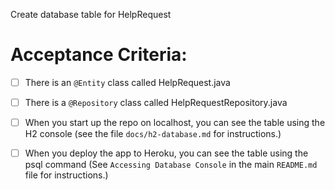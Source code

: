 Create database table for HelpRequest


# Acceptance Criteria:

- [ ] There is an `@Entity` class called HelpRequest.java
- [ ] There is a `@Repository` class called HelpRequestRepository.java
- [ ] When you start up the repo on localhost, you can see the table
      using the H2 console (see the file `docs/h2-database.md` for 
      instructions.)
- [ ] When you deploy the app to Heroku, you can see the table
      using the psql command (See `Accessing Database Console` in the
      main `README.md` file for instructions.)


